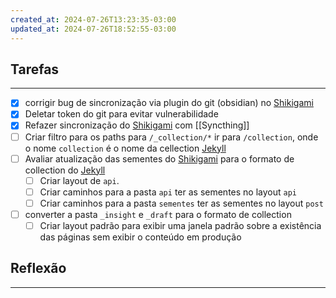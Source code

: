 ```yaml
---
created_at: 2024-07-26T13:23:35-03:00
updated_at: 2024-07-26T18:52:55-03:00
---
```

## Tarefas
---
- [x] corrigir bug de sincronização via plugin do git (obsidian) no [Shikigami](../sementes/2024/06/2024-06-30-Shikigami.md)
- [x] Deletar token do git para evitar vulnerabilidade
- [x] Refazer sincronização do [Shikigami](../sementes/2024/06/2024-06-30-Shikigami.md) com [[Syncthing]]
- [ ] Criar filtro para os paths para `/_collection/*` ir para `/collection`, onde o nome `collection` é o nome da cellection [Jekyll](../_insight/2024/07/2024-07-10-Jekyll.md)
- [ ] Avaliar atualização das sementes do [Shikigami](../sementes/2024/06/2024-06-30-Shikigami.md) para o formato de collection do [Jekyll](../_insight/2024/07/2024-07-10-Jekyll.md)
	- [ ] Criar layout de `api`.
	- [ ] Criar caminhos para a pasta `api` ter as sementes no layout `api`
	- [ ] Criar caminhos para a pasta `sementes` ter as sementes no layout `post`
- [ ] converter a pasta `_insight` e `_draft` para o formato de collection
	- [ ] Criar layout padrão para exibir uma janela padrão sobre a existência das páginas sem exibir o conteúdo em produção

##  Reflexão
---
